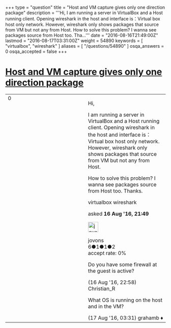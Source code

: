 +++
type = "question"
title = "Host and VM capture gives only one direction package"
description = '''Hi, I am running a server in VirtualBox and a Host running client. Opening wireshark in the host and interface is：Virtual box host only network. However, wireshark only shows packages that source from VM but not any from Host. How to solve this problem? I wanna see packages source from Host too. Tha...'''
date = "2016-08-16T21:49:00Z"
lastmod = "2016-08-17T03:31:00Z"
weight = 54890
keywords = [ "virtualbox", "wireshark" ]
aliases = [ "/questions/54890" ]
osqa_answers = 0
osqa_accepted = false
+++

<div class="headNormal">

# [Host and VM capture gives only one direction package](/questions/54890/host-and-vm-capture-gives-only-one-direction-package)

</div>

<div id="main-body">

<div id="askform">

<table id="question-table" style="width:100%;"><colgroup><col style="width: 50%" /><col style="width: 50%" /></colgroup><tbody><tr class="odd"><td style="width: 30px; vertical-align: top"><div class="vote-buttons"><span id="post-54890-upvote" class="ajax-command post-vote up" rel="nofollow" title="I like this post (click again to cancel)"> </span><div id="post-54890-score" class="post-score" title="current number of votes">0</div><span id="post-54890-downvote" class="ajax-command post-vote down" rel="nofollow" title="I dont like this post (click again to cancel)"> </span> <span id="favorite-mark" class="ajax-command favorite-mark" rel="nofollow" title="mark/unmark this question as favorite (click again to cancel)"> </span><div id="favorite-count" class="favorite-count"></div></div></td><td><div id="item-right"><div class="question-body"><p>Hi,</p><p>I am running a server in VirtualBox and a Host running client. Opening wireshark in the host and interface is：Virtual box host only network. However, wireshark only shows packages that source from VM but not any from Host.</p><p>How to solve this problem? I wanna see packages source from Host too. Thanks.</p></div><div id="question-tags" class="tags-container tags"><span class="post-tag tag-link-virtualbox" rel="tag" title="see questions tagged &#39;virtualbox&#39;">virtualbox</span> <span class="post-tag tag-link-wireshark" rel="tag" title="see questions tagged &#39;wireshark&#39;">wireshark</span></div><div id="question-controls" class="post-controls"></div><div class="post-update-info-container"><div class="post-update-info post-update-info-user"><p>asked <strong>16 Aug '16, 21:49</strong></p><img src="https://secure.gravatar.com/avatar/3c7332bcc28d5a0a0f8ac025c147ccbc?s=32&amp;d=identicon&amp;r=g" class="gravatar" width="32" height="32" alt="jovons&#39;s gravatar image" /><p><span>jovons</span><br />
<span class="score" title="6 reputation points">6</span><span title="1 badges"><span class="badge1">●</span><span class="badgecount">1</span></span><span title="1 badges"><span class="silver">●</span><span class="badgecount">1</span></span><span title="2 badges"><span class="bronze">●</span><span class="badgecount">2</span></span><br />
<span class="accept_rate" title="Rate of the user&#39;s accepted answers">accept rate:</span> <span title="jovons has no accepted answers">0%</span></p></div></div><div id="comments-container-54890" class="comments-container"><span id="54891"></span><div id="comment-54891" class="comment"><div id="post-54891-score" class="comment-score"></div><div class="comment-text"><p>Do you have some firewall at the guest is active?</p></div><div id="comment-54891-info" class="comment-info"><span class="comment-age">(16 Aug '16, 22:58)</span> <span class="comment-user userinfo">Christian_R</span></div></div><span id="54902"></span><div id="comment-54902" class="comment"><div id="post-54902-score" class="comment-score"></div><div class="comment-text"><p>What OS is running on the host and in the VM?</p></div><div id="comment-54902-info" class="comment-info"><span class="comment-age">(17 Aug '16, 03:31)</span> <span class="comment-user userinfo">grahamb ♦</span></div></div></div><div id="comment-tools-54890" class="comment-tools"></div><div class="clear"></div><div id="comment-54890-form-container" class="comment-form-container"></div><div class="clear"></div></div></td></tr></tbody></table>

</div>

</div>

